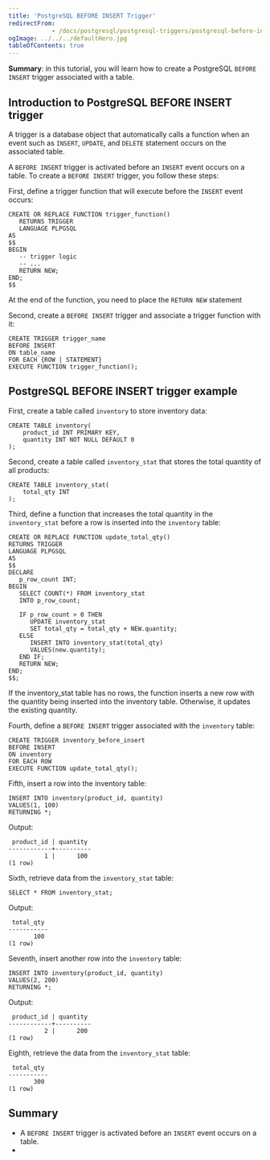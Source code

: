 ```yaml
---
title: 'PostgreSQL BEFORE INSERT Trigger'
redirectFrom: 
            - /docs/postgresql/postgresql-triggers/postgresql-before-insert-trigger/
ogImage: ../../../defaultHero.jpg
tableOfContents: true
---
```


**Summary**: in this tutorial, you will learn how to create a PostgreSQL `BEFORE INSERT` trigger associated with a table.



## Introduction to PostgreSQL BEFORE INSERT trigger



A trigger is a database object that automatically calls a function when an event such as `INSERT`, `UPDATE`, and `DELETE` statement occurs on the associated table.



A `BEFORE INSERT` trigger is activated before an `INSERT` event occurs on a table. To create a `BEFORE INSERT` trigger, you follow these steps:



First, define a trigger function that will execute before the `INSERT` event occurs:



```
CREATE OR REPLACE FUNCTION trigger_function()
   RETURNS TRIGGER
   LANGUAGE PLPGSQL
AS
$$
BEGIN
   -- trigger logic
   -- ...
   RETURN NEW;
END;
$$
```



At the end of the function, you need to place the `RETURN NEW` statement



Second, create a `BEFORE INSERT` trigger and associate a trigger function with it:



```
CREATE TRIGGER trigger_name
BEFORE INSERT
ON table_name
FOR EACH {ROW | STATEMENT}
EXECUTE FUNCTION trigger_function();
```



## PostgreSQL BEFORE INSERT trigger example



First, create a table called `inventory` to store inventory data:



```
CREATE TABLE inventory(
    product_id INT PRIMARY KEY,
    quantity INT NOT NULL DEFAULT 0
);
```



Second, create a table called `inventory_stat` that stores the total quantity of all products:



```
CREATE TABLE inventory_stat(
    total_qty INT
);
```



Third, define a function that increases the total quantity in the `inventory_stat` before a row is inserted into the `inventory` table:



```
CREATE OR REPLACE FUNCTION update_total_qty()
RETURNS TRIGGER
LANGUAGE PLPGSQL
AS
$$
DECLARE
   p_row_count INT;
BEGIN
   SELECT COUNT(*) FROM inventory_stat
   INTO p_row_count;

   IF p_row_count > 0 THEN
      UPDATE inventory_stat
      SET total_qty = total_qty + NEW.quantity;
   ELSE
      INSERT INTO inventory_stat(total_qty)
      VALUES(new.quantity);
   END IF;
   RETURN NEW;
END;
$$;
```



If the inventory_stat table has no rows, the function inserts a new row with the quantity being inserted into the inventory table. Otherwise, it updates the existing quantity.



Fourth, define a `BEFORE INSERT` trigger associated with the `inventory` table:



```
CREATE TRIGGER inventory_before_insert
BEFORE INSERT
ON inventory
FOR EACH ROW
EXECUTE FUNCTION update_total_qty();
```



Fifth, insert a row into the inventory table:



```
INSERT INTO inventory(product_id, quantity)
VALUES(1, 100)
RETURNING *;
```



Output:



```
 product_id | quantity
------------+----------
          1 |      100
(1 row)
```



Sixth, retrieve data from the `inventory_stat` table:



```
SELECT * FROM inventory_stat;
```



Output:



```
 total_qty
-----------
       100
(1 row)
```



Seventh, insert another row into the `inventory` table:



```
INSERT INTO inventory(product_id, quantity)
VALUES(2, 200)
RETURNING *;
```



Output:



```
 product_id | quantity
------------+----------
          2 |      200
(1 row)
```



Eighth, retrieve the data from the `inventory_stat` table:



```
 total_qty
-----------
       300
(1 row)
```



## Summary



- A `BEFORE INSERT` trigger is activated before an `INSERT` event occurs on a table.
- 
